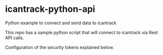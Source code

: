 # icantrack-python-api

Python example to connect and send data to icantrack

This repo has a sample python script that will connect to icantrack via Rest API calls.

Configuration of the security tokens explained below.
